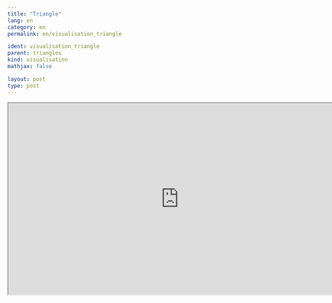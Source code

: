 ```yaml
---
title: "Triangle"
lang: en
category: en
permalink: en/visualisation_triangle

ident: visualisation_triangle
parent: triangles
kind: visualisation
mathjax: false

layout: post
type: post
---
```


<div class="resource vid">
<iframe width="768" height="432"  align="middle"
src="http://www.youtube.com/embed/9f04OHOxOAE?rel=0">
</iframe>
<a class="ori" href="/images/codes/triangle.blend"></a></div>